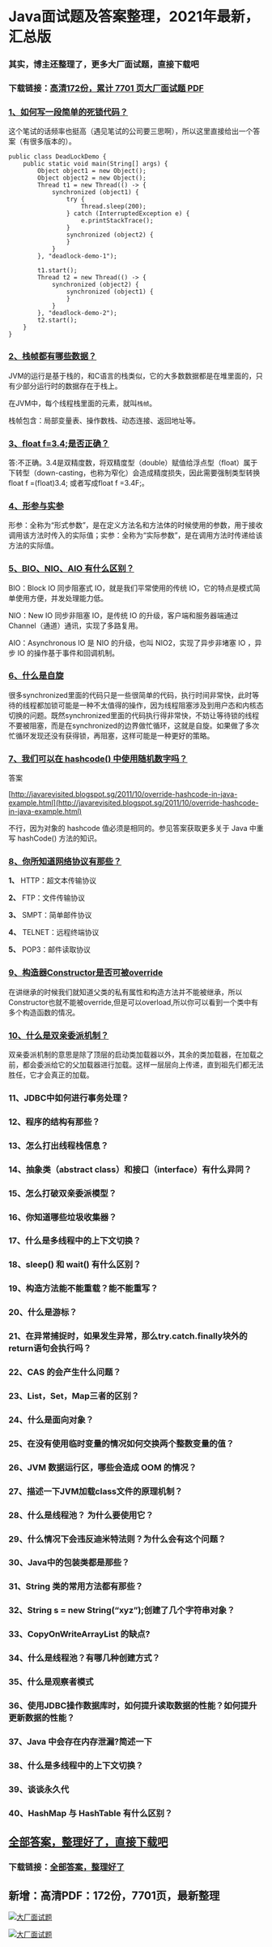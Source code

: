 # Java面试题及答案整理，2021年最新，汇总版

### 其实，博主还整理了，更多大厂面试题，直接下载吧

### 下载链接：[高清172份，累计 7701 页大厂面试题  PDF](https://github.com/souyunku/DevBooks/blob/master/docs/index.md)



### [1、如何写一段简单的死锁代码？](https://github.com/souyunku/DevBooks/blob/master/docs/Java/Java面试题及答案整理，2021年最新，汇总版.md#1如何写一段简单的死锁代码)  


这个笔试的话频率也挺高（遇见笔试的公司要三思啊），所以这里直接给出一个答案（有很多版本的）。

```
public class DeadLockDemo {
    public static void main(String[] args) {
        Object object1 = new Object();
        Object object2 = new Object();
        Thread t1 = new Thread(() -> {
            synchronized (object1) {
                try {
                    Thread.sleep(200);
                } catch (InterruptedException e) {
                    e.printStackTrace();
                }
                synchronized (object2) {
                }
            }
        }, "deadlock-demo-1");

        t1.start();
        Thread t2 = new Thread(() -> {
            synchronized (object2) {
                synchronized (object1) {
                }
            }
        }, "deadlock-demo-2");
        t2.start();
    }
}
```


### [2、栈帧都有哪些数据？](https://github.com/souyunku/DevBooks/blob/master/docs/Java/Java面试题及答案整理，2021年最新，汇总版.md#2栈帧都有哪些数据)  


JVM的运行是基于栈的，和C语言的栈类似，它的大多数数据都是在堆里面的，只有少部分运行时的数据存在于栈上。

在JVM中，每个线程栈里面的元素，就叫`栈帧`。

栈帧包含：局部变量表、操作数栈、动态连接、返回地址等。


### [3、float f=3.4;是否正确？](https://github.com/souyunku/DevBooks/blob/master/docs/Java/Java面试题及答案整理，2021年最新，汇总版.md#3float-f=34;是否正确)  


答:不正确。3.4是双精度数，将双精度型（double）赋值给浮点型（float）属于下转型（down-casting，也称为窄化）会造成精度损失，因此需要强制类型转换float f =(float)3.4; 或者写成float f =3.4F;。


### [4、形参与实参](https://github.com/souyunku/DevBooks/blob/master/docs/Java/Java面试题及答案整理，2021年最新，汇总版.md#4形参与实参)  


形参：全称为“形式参数”，是在定义方法名和方法体的时候使用的参数，用于接收调用该方法时传入的实际值；实参：全称为“实际参数”，是在调用方法时传递给该方法的实际值。


### [5、BIO、NIO、AIO 有什么区别？](https://github.com/souyunku/DevBooks/blob/master/docs/Java/Java面试题及答案整理，2021年最新，汇总版.md#5bionioaio-有什么区别)  


BIO：Block IO 同步阻塞式 IO，就是我们平常使用的传统 IO，它的特点是模式简单使用方便，并发处理能力低。

NIO：New IO 同步非阻塞 IO，是传统 IO 的升级，客户端和服务器端通过 Channel（通道）通讯，实现了多路复用。

AIO：Asynchronous IO 是 NIO 的升级，也叫 NIO2，实现了异步非堵塞 IO ，异步 IO 的操作基于事件和回调机制。


### [6、什么是自旋](https://github.com/souyunku/DevBooks/blob/master/docs/Java/Java面试题及答案整理，2021年最新，汇总版.md#6什么是自旋)  


很多synchronized里面的代码只是一些很简单的代码，执行时间非常快，此时等待的线程都加锁可能是一种不太值得的操作，因为线程阻塞涉及到用户态和内核态切换的问题。既然synchronized里面的代码执行得非常快，不妨让等待锁的线程不要被阻塞，而是在synchronized的边界做忙循环，这就是自旋。如果做了多次忙循环发现还没有获得锁，再阻塞，这样可能是一种更好的策略。


### [7、我们可以在 hashcode() 中使用随机数字吗？](https://github.com/souyunku/DevBooks/blob/master/docs/Java/Java面试题及答案整理，2021年最新，汇总版.md#7我们可以在-hashcode-中使用随机数字吗)  


答案

[http://javarevisited.blogspot.sg/2011/10/override-hashcode-in-java-example.html](http://javarevisited.blogspot.sg/2011/10/override-hashcode-in-java-example.html)

不行，因为对象的 hashcode 值必须是相同的。参见答案获取更多关于 Java 中重写 hashCode() 方法的知识。


### [8、你所知道网络协议有那些？](https://github.com/souyunku/DevBooks/blob/master/docs/Java/Java面试题及答案整理，2021年最新，汇总版.md#8你所知道网络协议有那些)  


**1、** HTTP：超文本传输协议

**2、** FTP：文件传输协议

**3、** SMPT：简单邮件协议

**4、** TELNET：远程终端协议

**5、** POP3：邮件读取协议


### [9、构造器Constructor是否可被override](https://github.com/souyunku/DevBooks/blob/master/docs/Java/Java面试题及答案整理，2021年最新，汇总版.md#9构造器constructor是否可被override)  


在讲继承的时候我们就知道父类的私有属性和构造方法并不能被继承，所以Constructor也就不能被override,但是可以overload,所以你可以看到一个类中有多个构造函数的情况。


### [10、什么是双亲委派机制？](https://github.com/souyunku/DevBooks/blob/master/docs/Java/Java面试题及答案整理，2021年最新，汇总版.md#10什么是双亲委派机制)  


双亲委派机制的意思是除了顶层的启动类加载器以外，其余的类加载器，在加载之前，都会委派给它的父加载器进行加载。这样一层层向上传递，直到祖先们都无法胜任，它才会真正的加载。


### 11、JDBC中如何进行事务处理？
### 12、程序的结构有那些？
### 13、怎么打出线程栈信息？
### 14、抽象类（abstract class）和接口（interface）有什么异同？
### 15、怎么打破双亲委派模型？
### 16、你知道哪些垃圾收集器？
### 17、什么是多线程中的上下文切换？
### 18、sleep() 和 wait() 有什么区别？
### 19、构造方法能不能重载？能不能重写？
### 20、什么是游标？
### 21、在异常捕捉时，如果发生异常，那么try.catch.finally块外的return语句会执行吗？
### 22、CAS 的会产生什么问题？
### 23、List，Set，Map三者的区别？
### 24、什么是面向对象？
### 25、在没有使用临时变量的情况如何交换两个整数变量的值？
### 26、JVM 数据运行区，哪些会造成 OOM 的情况？
### 27、描述一下JVM加载class文件的原理机制？
### 28、什么是线程池？ 为什么要使用它？
### 29、什么情况下会违反迪米特法则？为什么会有这个问题？
### 30、Java中的包装类都是那些？
### 31、String 类的常用方法都有那些？
### 32、String s = new String(“xyz”);创建了几个字符串对象？
### 33、CopyOnWriteArrayList 的缺点?
### 34、什么是线程池？有哪几种创建方式？
### 35、什么是观察者模式
### 36、使用JDBC操作数据库时，如何提升读取数据的性能？如何提升更新数据的性能？
### 37、Java 中会存在内存泄漏?简述一下
### 38、什么是多线程中的上下文切换？
### 39、谈谈永久代
### 40、HashMap 与 HashTable 有什么区别？




## [全部答案，整理好了，直接下载吧](https://gitee.com/souyunku/DevBooks/blob/master/docs/daan.md)

### 下载链接：[全部答案，整理好了](https://gitee.com/souyunku/DevBooks/blob/master/docs/daan.md)




## 新增：高清PDF：172份，7701页，最新整理

[![大厂面试题](https://www.souyunku.com/wp-content/uploads/weixin/mst.png "架构师专栏")](https://www.souyunku.com/wp-content/uploads/weixin/githup-weixin.png "架构师专栏")

[![大厂面试题](https://www.souyunku.com/wp-content/uploads/weixin/githup-weixin.png "架构师专栏")](https://www.souyunku.com/wp-content/uploads/weixin/githup-weixin.png "架构师专栏")

